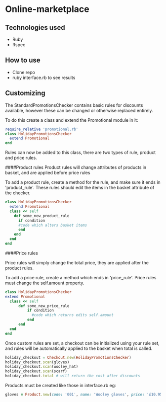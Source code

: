 Online-marketplace
===========================


Technologies used
-----------------
- Ruby
- Rspec

How to use
---------------
- Clone repo
- ruby interface.rb to see results

Customizing
------------
The StandardPromotionsChecker contains basic rules for discounts available, however these can be changed or otherwise replaced entirely.

To do this create a class and extend the Promotional module in it:

```ruby
require_relative 'promotional.rb'
class HolidayPromotionsChecker
  extend Promotional
end
```

Rules can now be added to this class, there are two types of rule, product and price rules. 

####Product rules
Product rules will change attributes of products in basket, and are applied before price rules

To add a product rule, create a method for the rule, and make sure it ends in 'product_rule'. These rules should edit the items in the basket attribute of the checker.

```ruby
class HolidayPromotionsChecker
  extend Promotional
  class << self
    def some_new_product_rule
      if condition
      #code which alters basket items
      end
    end
  end
end
```

####Price rules

Price rules will simply change the total price, they are applied after the product rules. 

To add a price rule, create a method which ends in 'price_rule'. Price rules must change the self.amount property.

```ruby
class HolidayPromotionsChecker
extend Promotional
  class << self
      def some_new_price_rule
          if condition
            #code which returns edits self.amount
          end
      end
  end
end
```

Once custom rules are set, a checkout can be initialized using your rule set, and rules will be automatically applied to the basket when total is called.

```ruby
holiday_checkout = Checkout.new(HolidayPromotionsChecker)
holiday_checkout.scan(gloves)
holiday_checkout.scan(wooley_hat)
holiday_checkout.scan(scarf)
holiday_checkout.total # will return the cost after discounts
```
    
Products must be created like those in interface.rb eg: 

```ruby    
gloves = Product.new(code: '001', name: 'Wooley gloves', price: '£10.95')
```
